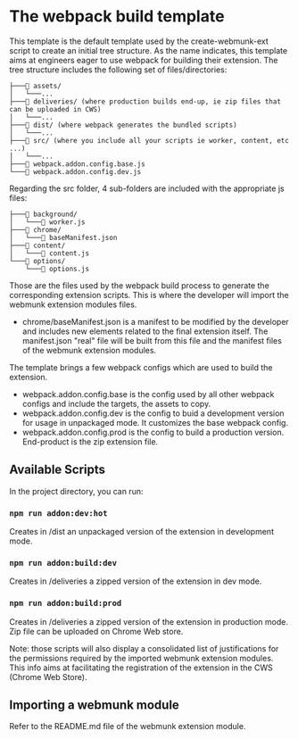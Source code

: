 # The webpack build template

This template is the default template used by the create-webmunk-ext script to create an initial tree structure.
As the name indicates, this template aims at engineers eager to use webpack for building their extension.
The tree structure includes the following set of files/directories:
```
├───📁 assets/
│   └───...
├───📁 deliveries/ (where production builds end-up, ie zip files that can be uploaded in CWS) 
│   └───...
├───📁 dist/ (where webpack generates the bundled scripts)
│   └───...
├───📁 src/ (where you include all your scripts ie worker, content, etc ...)
│   └───...
├───📄 webpack.addon.config.base.js
└───📄 webpack.addon.config.dev.js
```

Regarding the src folder, 4 sub-folders are included with the appropriate js files:
```
├───📁 background/
│   └───📄 worker.js
├───📁 chrome/
│   └───📄 baseManifest.json
├───📁 content/
│   └───📄 content.js
└───📁 options/
    └───📄 options.js
```

Those are the files used by the webpack build process to generate the corresponding extension scripts. This is where the developer will import the webmunk extension modules files. 
- chrome/baseManifest.json  is a manifest to be modified by the developer and includes new elements related to the final extension itself. The manifest.json "real" file will be built from this file and the manifest files of the webmunk extension modules. 

The template brings a few webpack configs which are used to build the extension.
- webpack.addon.config.base is the config used by all other webpack configs and include the targets, the assets to copy.
- webpack.addon.config.dev is the config to buid a development version for usage in unpackaged mode. It customizes the base webpack config. 
- webpack.addon.config.prod is the config to build a production version. End-product is the zip extension file. 

## Available Scripts

In the project directory, you can run: 

### `npm run addon:dev:hot`

Creates in /dist an unpackaged version of the extension in  development mode.

### `npm run addon:build:dev`

Creates in /deliveries a zipped version of the extension in dev mode.


### `npm run addon:build:prod`

Creates in /deliveries a zipped version of the extension in production mode.
Zip file can be uploaded on Chrome Web store.

Note: those scripts will also display a consolidated list of justifications for the permissions required by the imported webmunk extension modules. This info aims at facilitating the registration of the extension in the CWS (Chrome Web Store). 


## Importing a webmunk module
Refer to the README.md file of the webmunk extension module.